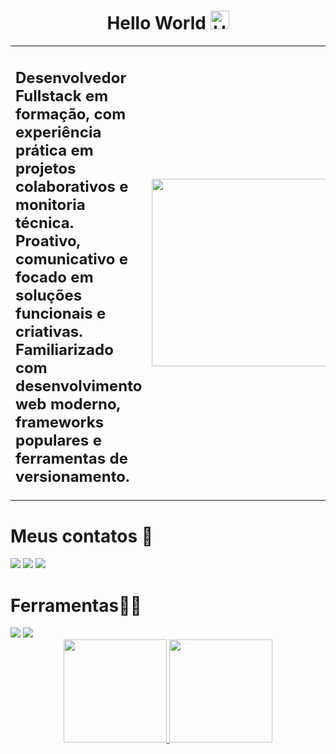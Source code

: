 <h1 align="center"> Hello World 
  <img src="https://raw.githubusercontent.com/Tarikul-Islam-Anik/Animated-Fluent-Emojis/master/Emojis/Hand%20gestures/Hand%20with%20Fingers%20Splayed%20Light%20Skin%20Tone.png" 
    alt="Hand with Fingers Splayed Light Skin Tone" 
    width="30" 
    height="30" />
</h1>


<table>
  <tr>
    <td>
      <h2>
        Desenvolvedor Fullstack em formação, com experiência prática em projetos colaborativos e
monitoria técnica. Proativo, comunicativo e focado em soluções funcionais e criativas. Familiarizado
com desenvolvimento web moderno, frameworks populares e ferramentas de versionamento.
      </h2>
    </td>
    <td>
      <img height="300" width="300" src="https://i.pinimg.com/originals/5a/5d/4c/5a5d4c5894fae6d2f807e5c5a330302a.gif" />
    </td>
  </tr>
</table>


<h1>Meus contatos 📲</h1>
<div>
  <a href="https://www.instagram.com/daviiisousa19/?__pwa=1" target="_blank"><img src="https://skillicons.dev/icons?i=instagram&theme=dark" /></a>
  <a href="https://www.linkedin.com/in/davi-sousa-alves/" target="_blank"><img src="https://skillicons.dev/icons?i=linkedin&theme=dark" /></a>
   <a href="https://drive.google.com/file/d/1j0wIt1h96M_thkmI5WZudDTH_daljHxM/view?usp=sharing" target="_blank"><img src="https://img.shields.io/badge/-CV-0078D4?style=flat-square&labelColor=0078D4&logo=readme&logoColor=white"/></a></a>
</div>
<h1>Ferramentas👨‍💻</h1>
   <img src="https://skillicons.dev/icons?i=html,css,js,ts,react,next,tailwind,git,nodejs,postgres,express&theme=dark" />
  <img src="https://camo.githubusercontent.com/6bb1903c78e2fe8fbaa3144559b886ae494e6ddb57d8a5ca11c5780d640af54d/68747470733a2f2f696d672e736869656c64732e696f2f62616467652f6e386e2d3042354538373f7374796c653d666f722d7468652d6261646765266c6f676f3d6e386e266c6f676f436f6c6f723d7768697465" />
 <br> 

 <div align="center" >
  <a href="https://github.com/daviiisousa">
    <img height="165em" src="https://github-readme-stats.vercel.app/api?username=daviiisousa&show_icons=true&theme=radical"/>
    <img height="165em" src="https://github-readme-stats.vercel.app/api/top-langs/?username=daviiisousa&layout=compact&theme=radical"/>
  </a>
</div>

